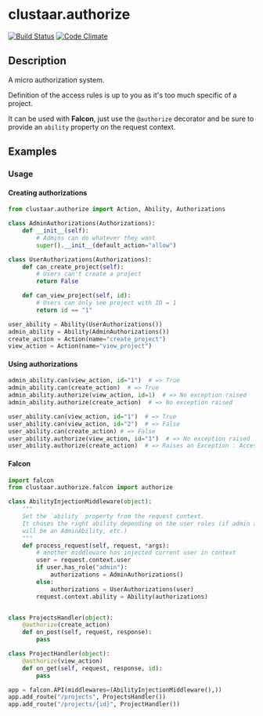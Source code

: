 # clustaar.authorize

[![Build Status](https://travis-ci.org/Clustaar/clustaar.authorize.svg?branch=master)](https://travis-ci.org/Clustaar/clustaar.authorize)
[![Code Climate](https://codeclimate.com/github/Clustaar/clustaar.authorize/badges/gpa.svg)](https://codeclimate.com/github/Clustaar/clustaar.authorize)

## Description

A micro authorization system.

Definition of the access rules is up to you as it's too much specific of a project.

It can be used with **Falcon**, just use the `@authorize` decorator and be sure to provide an `ability` property on the request context.

## Examples
### Usage
#### Creating authorizations

```python
from clustaar.authorize import Action, Ability, Authorizations

class AdminAuthorizations(Authorizations):
    def __init__(self):
        # Admins can do whatever they want
        super().__init__(default_action="allow")

class UserAuthorizations(Authorizations):
    def can_create_project(self):
        # Users can't create a project
        return False

    def can_view_project(self, id):
        # Users can only see project with ID = 1
        return id == "1"

user_ability = Ability(UserAuthorizations())
admin_ability = Ability(AdminAuthorizations())
create_action = Action(name="create_project")
view_action = Action(name="view_project")
```

#### Using authorizations

```python
admin_ability.can(view_action, id="1")  # => True
admin_ability.can(create_action)  # => True
admin_ability.authorize(view_action, id=1)  # => No exception raised
admin_ability.authorize(create_action)  # => No exception raised

user_ability.can(view_action, id="1")  # => True
user_ability.can(view_action, id="2")  # => False
user_ability.can(create_action) # => False
user_ability.authorize(view_action, id="1")  # => No exception raised
user_ability.authorize(create_action)  # => Raises an Exception : Access denied for create_project ({})
```

#### Falcon

```python
import falcon
from clustaar.authorize.falcon import authorize

class AbilityInjectionMiddleware(object):
    """
    Set the `ability` property from the request context.
    It choses the right ability depending on the user roles (if admin ability
    will be an AdminAbility, etc.)
    """
    def process_request(self, request, *args):
        # another middleware has injected current user in context
        user = request.context.user
        if user.has_role("admin"):
            authorizations = AdminAuthorizations()
        else:
            authorizations = UserAuthorizations(user)
        request.context.ability = Ability(authorizations)


class ProjectsHandler(object):
    @authorize(create_action)
    def on_post(self, request, response):
	    pass

class ProjectHandler(object):
    @authorize(view_action)
    def on_get(self, request, response, id):
	    pass

app = falcon.API(middlewares=(AbilityInjectionMiddleware(),))
app.add_route("/projects", ProjectsHandler())
app.add_route("/projects/{id}", ProjectHandler())
```
